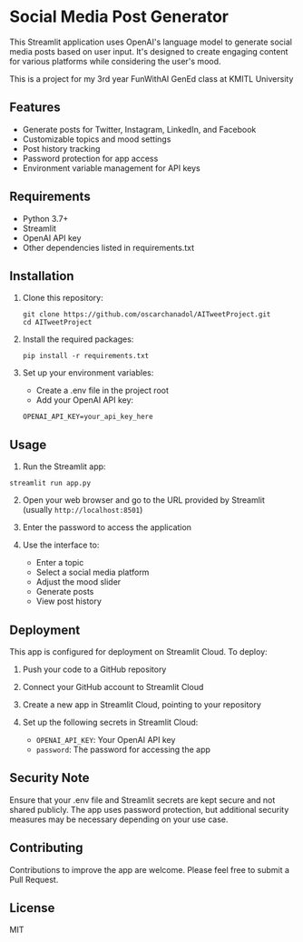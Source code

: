 # Social Media Post Generator

This Streamlit application uses OpenAI's language model to generate social media posts based on user input. It's designed to create engaging content for various platforms while considering the user's mood.

This is a project for my 3rd year FunWithAI GenEd class at KMITL University

## Features

- Generate posts for Twitter, Instagram, LinkedIn, and Facebook
- Customizable topics and mood settings
- Post history tracking
- Password protection for app access
- Environment variable management for API keys

## Requirements

- Python 3.7+
- Streamlit
- OpenAI API key
- Other dependencies listed in requirements.txt

## Installation

1. Clone this repository:
   
   ```
   git clone https://github.com/oscarchanadol/AITweetProject.git
   cd AITweetProject
   ```


2. Install the required packages:
   

   `pip install -r requirements.txt`
   


3. Set up your environment variables:
   - Create a .env file in the project root
   - Add your OpenAI API key:
     

    `OPENAI_API_KEY=your_api_key_here`
     


## Usage

1. Run the Streamlit app:
   

`streamlit run app.py`
   


2. Open your web browser and go to the URL provided by Streamlit (usually `http://localhost:8501`)

3. Enter the password to access the application

4. Use the interface to:
   - Enter a topic
   - Select a social media platform
   - Adjust the mood slider
   - Generate posts
   - View post history

## Deployment

This app is configured for deployment on Streamlit Cloud. To deploy:

1. Push your code to a GitHub repository

2. Connect your GitHub account to Streamlit Cloud

3. Create a new app in Streamlit Cloud, pointing to your repository

4. Set up the following secrets in Streamlit Cloud:
   - `OPENAI_API_KEY`: Your OpenAI API key
   - `password`: The password for accessing the app

## Security Note

Ensure that your .env file and Streamlit secrets are kept secure and not shared publicly. The app uses password protection, but additional security measures may be necessary depending on your use case.

## Contributing

Contributions to improve the app are welcome. Please feel free to submit a Pull Request.

## License

MIT
